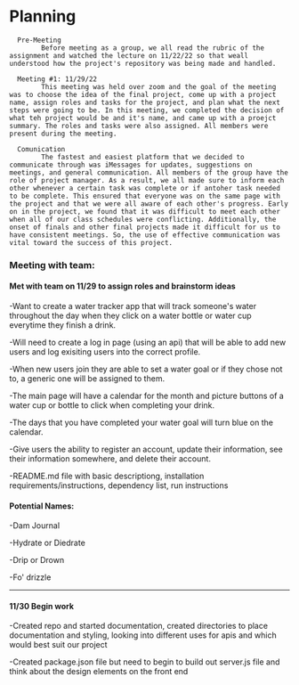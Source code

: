 # Planning

      Pre-Meeting
            Before meeting as a group, we all read the rubric of the assignment and watched the lecture on 11/22/22 so that weall understood how the project's repository was being made and handled. 
            
      Meeting #1: 11/29/22
            This meeting was held over zoom and the goal of the meeting was to choose the idea of the final project, come up with a project name, assign roles and tasks for the project, and plan what the next steps were going to be. In this meeting, we completed the decision of what teh project would be and it's name, and came up with a proejct summary. The roles and tasks were also assigned. All members were present during the meeting. 
            
      Comunication
            The fastest and easiest platform that we decided to communicate through was iMessages for updates, suggestions on meetings, and general communication. All members of the group have the role of project manager. As a result, we all made sure to inform each other whenever a certain task was complete or if antoher task needed to be complete. This ensured that everyone was on the same page with the project and that we were all aware of each other's progress. Early on in the project, we found that it was difficult to meet each other when all of our class schedules were conflicting. Additionally, the onset of finals and other final projects made it difficult for us to have consistent meetings. So, the use of effective communication was vital toward the success of this project. 

### Meeting with team:

#### Met with team on 11/29 to assign roles and brainstorm ideas
-Want to create a water tracker app that will track someone's water throughout the day when they click on a water bottle or water cup everytime they finish a drink.

-Will need to create a log in page (using an api) that will be able to add new users and log exisiting users into the correct profile.

-When new users join they are able to set a water goal or if they chose not to, a generic one will be assigned to them.

-The main page will have a calendar for the month and picture buttons of a water cup or bottle to click when completing your drink. 

-The days that you have completed your water goal will turn blue on the calendar.

-Give users the ability to register an account, update their information, see their information somewhere, and delete their account.

-README.md file with basic descriptiong, installation requirements/instructions, dependency list, run instructions



#### Potential Names:
-Dam Journal

-Hydrate or Diedrate

-Drip or Drown

-Fo' drizzle
_________________

#### 11/30 Begin work
-Created repo and started documentation, created directories to place documentation and styling, looking into different uses for apis and which would best suit our project

-Created package.json file but need to begin to build out server.js file and think about the design elements on the front end


